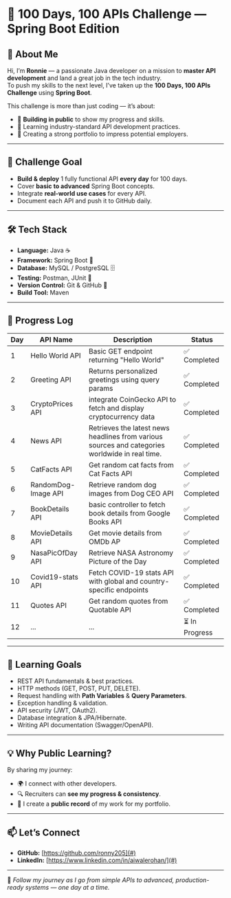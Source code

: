 # 🚀 100 Days, 100 APIs Challenge — Spring Boot Edition

## 👋 About Me

Hi, I’m **Ronnie** — a passionate Java developer on a mission to **master API development** and land a great job in the tech industry.  
To push my skills to the next level, I’ve taken up the **100 Days, 100 APIs Challenge** using **Spring Boot**.

This challenge is more than just coding — it’s about:

- 📢 **Building in public** to show my progress and skills.
- 🧠 Learning industry-standard API development practices.
- 💼 Creating a strong portfolio to impress potential employers.

---

## 🎯 Challenge Goal

- **Build & deploy** 1 fully functional API **every day** for 100 days.
- Cover **basic to advanced** Spring Boot concepts.
- Integrate **real-world use cases** for every API.
- Document each API and push it to GitHub daily.

---

## 🛠 Tech Stack

- **Language:** Java ☕
- **Framework:** Spring Boot 🌿
- **Database:** MySQL / PostgreSQL 🗄
- **Testing:** Postman, JUnit 🧪
- **Version Control:** Git & GitHub 🐙
- **Build Tool:** Maven

---

## 📅 Progress Log

| Day | API Name            | Description                                                                                     | Status         |
| --- | ------------------- | ----------------------------------------------------------------------------------------------- | -------------- |
| 1   | Hello World API     | Basic GET endpoint returning "Hello World"                                                      | ✅ Completed   |
| 2   | Greeting API        | Returns personalized greetings using query params                                               | ✅ Completed   |
| 3   | CryptoPrices API    | integrate CoinGecko API to fetch and display cryptocurrency data                                | ✅ Completed   |
| 4   | News API            | Retrieves the latest news headlines from various sources and categories worldwide in real time. | ✅ Completed   |
| 5   | CatFacts API        | Get random cat facts from Cat Facts API                                                         | ✅ Completed   |
| 6   | RandomDog-Image API | Retrieve random dog images from Dog CEO API                                                     | ✅ Completed   |
| 7   | BookDetails API     | basic controller to fetch book details from Google Books API                                    | ✅ Completed   |
| 8   | MovieDetails API    | Get movie details from OMDb AP                                                                  | ✅ Completed   |
| 9   | NasaPicOfDay API    | Retrieve NASA Astronomy Picture of the Day                                                      | ✅ Completed   |
| 10  | Covid19-stats API   | Fetch COVID-19 stats API with global and country-specific endpoints                             | ✅ Completed   |
| 11  | Quotes API          | Get random quotes from Quotable API                                                             | ✅ Completed   |
| 12  | ...                 | ...                                                                                             | ⏳ In Progress |

---

## 📖 Learning Goals

- REST API fundamentals & best practices.
- HTTP methods (GET, POST, PUT, DELETE).
- Request handling with **Path Variables** & **Query Parameters**.
- Exception handling & validation.
- API security (JWT, OAuth2).
- Database integration & JPA/Hibernate.
- Writing API documentation (Swagger/OpenAPI).

---

## 💡 Why Public Learning?

By sharing my journey:

- 🌍 I connect with other developers.
- 🔍 Recruiters can **see my progress & consistency**.
- 📂 I create a **public record** of my work for my portfolio.

---

## 📫 Let’s Connect

- **GitHub:** [https://github.com/ronny205](#)
- **LinkedIn:** [https://www.linkedin.com/in/aiwalerohan/](#)

---

💪 _Follow my journey as I go from simple APIs to advanced, production-ready systems — one day at a time._

